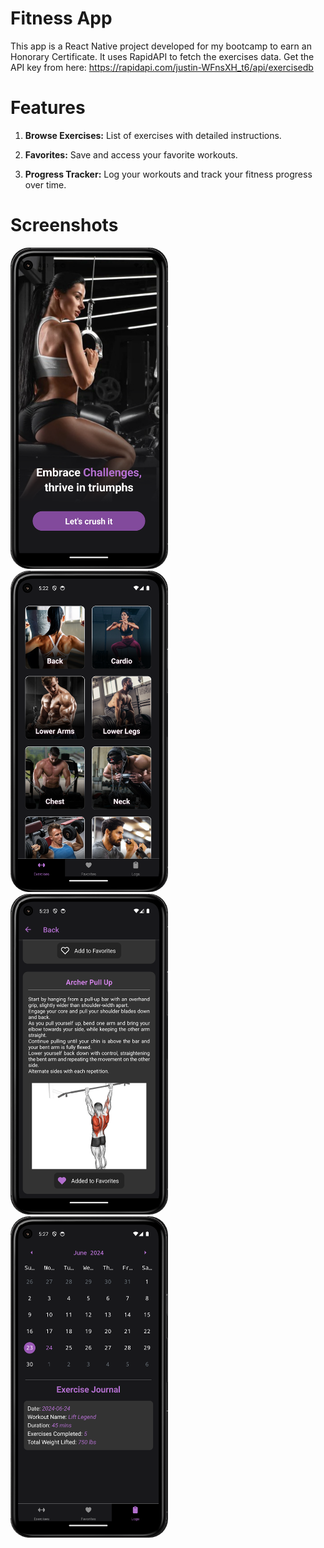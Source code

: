 # Fitness App

This app is a React Native project developed for my bootcamp to earn an Honorary Certificate. It uses RapidAPI to fetch the exercises data. Get the API key from here: https://rapidapi.com/justin-WFnsXH_t6/api/exercisedb 

# Features

1. **Browse Exercises:** List of exercises with detailed instructions.
   
2. **Favorites:** Save and access your favorite workouts.
   
3. **Progress Tracker:** Log your workouts and track your fitness progress over time.

# Screenshots

<img src="./assets/images/readme/fit1.png" width="50%" alt="Index Screen" style="border-radius: 30px;">

<img src="./assets/images/readme/fit2.png" width="50%" alt="Exercises Screen" style="border-radius: 30px;">

<img src="./assets/images/readme/fit3.png" width="50%" alt="Back workouts Screen" style="border-radius: 30px;">

<img src="./assets/images/readme/fit4.png" width="50%" alt="Log Screen" style="border-radius: 30px;">
